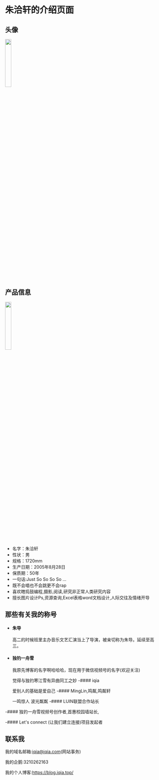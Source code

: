 # 朱洽轩的介绍页面

## 头像

<img src="https://cdn.jsdelivr.net/gh/minglinxuan/txl/t/zqx.jpg" width="20%">

## 产品信息
<img src="https://cdn.jsdelivr.net/gh/minglinxuan/txl/t/zhuqiaxuan.jpg" width="20%">

 - 名字：朱洽轩
 - 性状：男
 - 规格：1720mm
 - 生产日期：2005年8月28日
 - 保质期：50年
 - 一句话:Just So So So So ...
 - 既不会唱也不会跳更不会rap
 - 喜欢瞎捣鼓编程,摄影,阅读,研究非正常人类研究内容
 - 擅长图片设计Ps,资源查询,Excel表格word文档设计,人际交往及情绪开导

## 那些有关我的称号
 - #### 朱导
   
   高二的时候班里主办音乐文艺汇演当上了导演，被亲切称为朱导。延续至高三。
 - #### 独钓一舟雪
   
   我原先博客的名字啊哈哈哈，现在用于微信视频号的名字(欢迎关注)

   觉得与独钓寒江雪有异曲同工之妙
 -#### iqia
  
   爱别人的基础是爱自己
 -#### MingLin,鸣粼,鸣粼轩
   
   一鸣惊人 波光粼粼
 -#### LUIN联盟合作站长

 -#### 独钓一舟雪视频号创作者,首惠校园墙站长,

 -#### Let's connect (让我们建立连接)项目发起者

## 联系我
我的域名邮箱:<iqia@iqia.com>(网站事务)

我的企鹅:3210262163

我的个人博客:<https://blog.iqia.top/>


